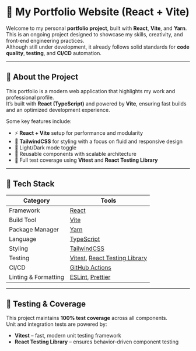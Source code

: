# 🌟 My Portfolio Website (React + Vite)

Welcome to my personal **portfolio project**, built with **React**, **Vite**, and **Yarn**.  
This is an ongoing project designed to showcase my skills, creativity, and front-end engineering practices.  
Although still under development, it already follows solid standards for **code quality**, **testing**, and **CI/CD** automation.

---

## 🧠 About the Project

This portfolio is a modern web application that highlights my work and professional profile.  
It’s built with **React (TypeScript)** and powered by **Vite**, ensuring fast builds and an optimized development experience.

Some key features include:
- ⚡ **React + Vite** setup for performance and modularity
- 🎨 **TailwindCSS** for styling with a focus on fluid and responsive design
- 🌙 Light/Dark mode toggle
- 🧩 Reusable components with scalable architecture
- 🧪 Full test coverage using **Vitest** and **React Testing Library**

---

## 🧰 Tech Stack

| Category | Tools |
|-----------|--------|
| Framework | [React](https://react.dev/) |
| Build Tool | [Vite](https://vitejs.dev/) |
| Package Manager | [Yarn](https://yarnpkg.com/) |
| Language | [TypeScript](https://www.typescriptlang.org/) |
| Styling | [TailwindCSS](https://tailwindcss.com/) |
| Testing | [Vitest](https://vitest.dev/), [React Testing Library](https://testing-library.com/docs/react-testing-library/intro/) |
| CI/CD | [GitHub Actions](https://docs.github.com/en/actions) |
| Linting & Formatting | [ESLint](https://eslint.org/), [Prettier](https://prettier.io/) |

---

## 🧪 Testing & Coverage

This project maintains **100% test coverage** across all components.  
Unit and integration tests are powered by:
- **Vitest** – fast, modern unit testing framework
- **React Testing Library** – ensures behavior-driven component testing
